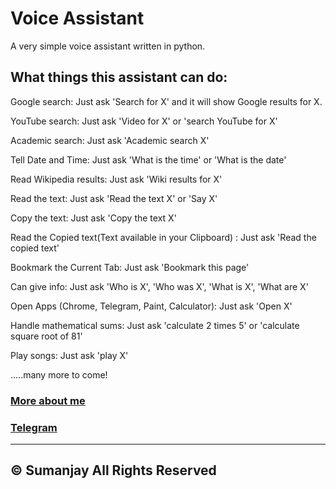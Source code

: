 # Voice Assistant
A very simple voice assistant written in python.

## What things this assistant can do:
Google search: Just ask 'Search for X' and it will show Google results for X.

YouTube search: Just ask 'Video for X' or 'search YouTube for X'

Academic search: Just ask 'Academic search X'

Tell Date and Time: Just ask 'What is the time' or 'What is the date'

Read Wikipedia results: Just ask 'Wiki results for X'

Read the text: Just ask 'Read the text X' or 'Say X'

Copy the text: Just ask 'Copy the text X'

Read the Copied text(Text available in your Clipboard) : Just ask 'Read the copied text'

Bookmark the Current Tab: Just ask 'Bookmark this page'

Can give info: Just ask 'Who is X', 'Who was X', 'What is X', 'What are X'

Open Apps (Chrome, Telegram, Paint, Calculator): Just ask 'Open X'

Handle mathematical sums: Just ask 'calculate 2 times 5' or 'calculate square root of 81'

Play songs: Just ask 'play X'

.....many more to come!
### [More about me](https://cyberboysumanjay.github.io)
### [Telegram](t.me/cyberboysumanjay)




----
© Sumanjay
All Rights Reserved
----
